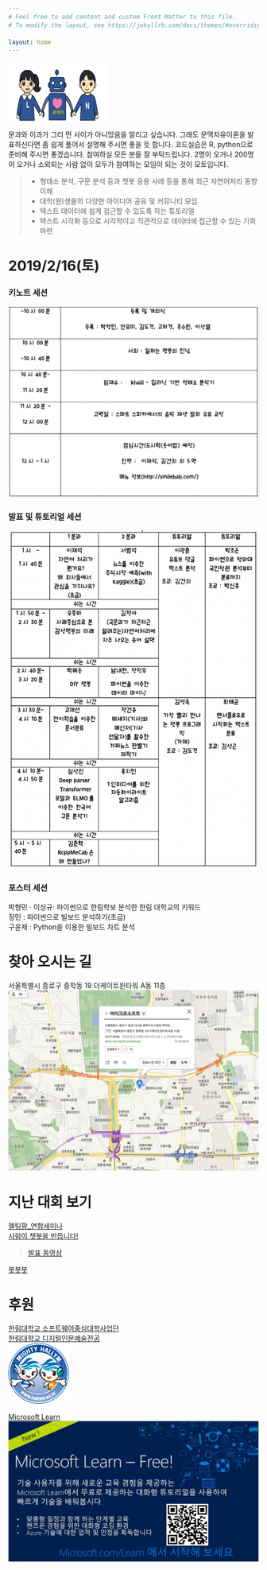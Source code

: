```yaml
---
# Feel free to add content and custom Front Matter to this file.
# To modify the layout, see https://jekyllrb.com/docs/themes/#overriding-theme-defaults

layout: home
---
```


                  

<img src="./pic/logo.png" width="200" width="300" height="120" ><BR>

문과와 이과가 그리 먼 사이가 아니었음을 알리고 싶습니다. 그래도 문맥자유이론을 발표하신다면 좀 쉽게 풀어서 설명해 주시면 좋을 듯 합니다. 코드실습은 R, python으로 준비해 주시면 좋겠습니다. 참여하실 모든 분들 잘 부탁드립니다. 2명이 오거나 200명이 오거나 소외되는 사람 없이 모두가 참여하는 모임이 되는 것이 모토입니다.



  >-    형태소 분석, 구문 분석 등과 챗봇 응용 사례 등을 통해 최근 자연어처리 동향 이해
  >-    대학(원)생들의 다양한 아이디어 공유 및 커뮤니티 모임      
  >-    텍스트 데이터에 쉽게 접근할 수 있도록 하는 튜토리얼        
  >-    텍스트 시각화 등으로 시각적이고 직관적으로 데이터에 접근할 수 있는 기회 마련         

#  2019/2/16(토)                


### 키노트 세션                

![table1](./pic/p.png)          

### 발표 및 튜토리얼 세션                                
![table2](./pic/main.png)        

### 포스터 세션                    
박형민 · 이상규: 파이썬으로 한림학보 분석한 한림 대학교의 키워드            
정민 : 파이썬으로 빌보드 분석하기(초급)                 
구윤제 : Python을 이용한 빌보드 차트 분석                       
          


# 찾아 오시는 길           
서울특별시 종로구 중학동 19 더케이트윈타워 A동 11층                            
![지도](./pic/msmap.png)

# 지난 대회 보기          
[멜팅팡_연합세미나](https://www.onoffmix.com/event/110570)                   
[사람이 챗봇을 만듭니다!](https://www.onoffmix.com/event/124842)            
 >[발표 동영상](https://www.youtube.com/playlist?list=PLqkITFr6P-oRQu0OJCIqHuff-ubbCkWlL)                   

[봇봇봇](https://www.onoffmix.com/event/89407) 


# 후원               
[한림대학교 소프트웨어중심대학사업단](http://hlsw.hallym.ac.kr)                            
[한림대학교 디지털인문예술전공](https://sites.google.com/view/dah-hallym)            
![한림대학교](./pic/hallym.png)         

[Microsoft Learn](https://docs.microsoft.com/ko-kr/learn)         
![마이크로소프트](./pic/mslearn.jpeg)              
